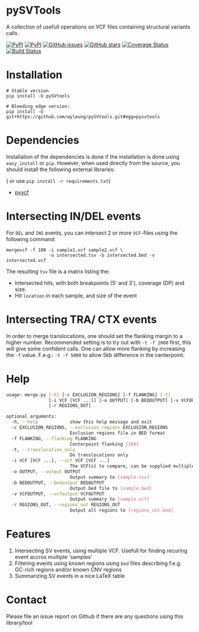 # pySVTools

A collection of usefull operations on VCF files containing structural variants calls.

[![PyPI](https://img.shields.io/pypi/v/pySVtools.svg)](https://pypi.python.org/pypi/pySVtools)  [![PyPI](https://img.shields.io/pypi/wheel/pySVtools.svg)](https://pypi.python.org/pypi/pySVtools)  [![GitHub issues](https://img.shields.io/github/issues/wyleung/pySVtools.svg)](https://github.com/wyleung/pySVtools/issues)  [![GitHub stars](https://img.shields.io/github/stars/wyleung/pySVtools.svg)](https://github.com/wyleung/pySVtools/stargazers)  [![Coverage Status](https://coveralls.io/repos/wyleung/pySVtools/badge.svg?branch=master&service=github)](https://coveralls.io/github/wyleung/pySVtools?branch=master)  [![Build Status](https://travis-ci.org/wyleung/pySVtools.svg?branch=master)](https://travis-ci.org/wyleung/pySVtools)

# Installation

    # Stable version
    pip install -U pySVtools

    # Bleeding edge version:
    pip install -U git+https://github.com/wyleung/pySVtools.git#egg=pysvtools

# Dependencies

Installation of the dependencies is done if the installation is done using `easy_install` or `pip`. However, when used directly from the source, you should install the following external libraries:

( or use `pip install -r requirements.txt`)


 - [pyvcf](https://github.com/jamescasbon/PyVCF)
 


# Intersecting IN/DEL events

For `DEL` and `INS` events, you can intersect 2 or more `VCF`-files using the following command:

    mergevcf -f 100 -i sample1.vcf sample2.vcf \
                    -o intersected.tsv -b intersected.bed -v intersected.vcf

The resulting `tsv` file is a matrix listing the:

 - Intersected hits, with both breakpoints (5' and 3'), coverage (DP) and size.
 - Hit `location` in each sample, and size of the event

# Intersecting TRA/ CTX events

In order to merge translocations, one should set the flanking margin to a higher number.
Recommended setting is to try out with `-t -f 2000` first, this will give some confident calls.
One can allow more flanking by increasing the `-f` value. F.e.g.: `-t -f 5000` to allow 5kb difference in the centerpoint.




# Help

```bash
usage: merge.py [-h] [-c EXCLUSION_REGIONS] [-f FLANKING] [-t]
                [-i VCF [VCF ...]] [-o OUTPUT] [-b BEDOUTPUT] [-v VCFOUTPUT]
                [-r REGIONS_OUT]

optional arguments:
  -h, --help            show this help message and exit
  -c EXCLUSION_REGIONS, --exclusion_regions EXCLUSION_REGIONS
                        Exclusion regions file in BED format
  -f FLANKING, --flanking FLANKING
                        Centerpoint flanking [100]
  -t, --translocation_only
                        Do translocations only
  -i VCF [VCF ...], --vcf VCF [VCF ...]
                        The VCF(s) to compare, can be supplied multiple times
  -o OUTPUT, --output OUTPUT
                        Output summary to [sample.tsv]
  -b BEDOUTPUT, --bedoutput BEDOUTPUT
                        Output bed file to [sample.bed]
  -v VCFOUTPUT, --vcfoutput VCFOUTPUT
                        Output summary to [sample.vcf]
  -r REGIONS_OUT, --regions_out REGIONS_OUT
                        Output all regions to [regions_out.bed]
```


# Features

 1. Intersecting SV events, using multiple VCF. Usefull for finding recuring event accros multiple 'samples'
 1. Filtering events using known regions using ``bed`` files describing f.e.g. GC-rich regions and/or known CNV regions
 1. Summarizing SV events in a nice LaTeX table

# Contact

Please file an issue report on Github if there are any questions using this library/tool

